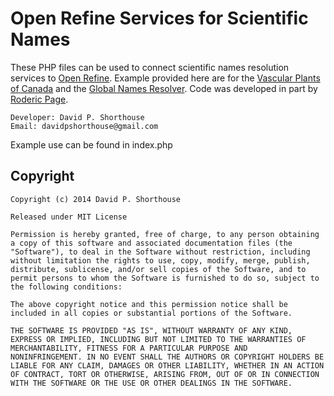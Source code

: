 Open Refine Services for Scientific Names
==========================================

These PHP files can be used to connect scientific names resolution services to [Open Refine](http://openrefine.org).
Example provided here are for the [Vascular Plants of Canada](http://data.canadensys.net/vascan/) and the [Global Names Resolver](http://resolver.globalnames.org).
Code was developed in part by [Roderic Page](https://github.com/rdmpage/phyloinformatics).

    Developer: David P. Shorthouse
    Email: davidpshorthouse@gmail.com

Example use can be found in index.php

Copyright
---------

    Copyright (c) 2014 David P. Shorthouse

    Released under MIT License

    Permission is hereby granted, free of charge, to any person obtaining
    a copy of this software and associated documentation files (the
    "Software"), to deal in the Software without restriction, including
    without limitation the rights to use, copy, modify, merge, publish,
    distribute, sublicense, and/or sell copies of the Software, and to
    permit persons to whom the Software is furnished to do so, subject to
    the following conditions:

    The above copyright notice and this permission notice shall be
    included in all copies or substantial portions of the Software.

    THE SOFTWARE IS PROVIDED "AS IS", WITHOUT WARRANTY OF ANY KIND,
    EXPRESS OR IMPLIED, INCLUDING BUT NOT LIMITED TO THE WARRANTIES OF
    MERCHANTABILITY, FITNESS FOR A PARTICULAR PURPOSE AND
    NONINFRINGEMENT. IN NO EVENT SHALL THE AUTHORS OR COPYRIGHT HOLDERS BE
    LIABLE FOR ANY CLAIM, DAMAGES OR OTHER LIABILITY, WHETHER IN AN ACTION
    OF CONTRACT, TORT OR OTHERWISE, ARISING FROM, OUT OF OR IN CONNECTION
    WITH THE SOFTWARE OR THE USE OR OTHER DEALINGS IN THE SOFTWARE.
